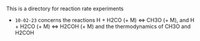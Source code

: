 
This is a directory for reaction rate experiments

- `10-02-23` concerns the reactions H + H2CO (+ M) <=> CH3O (+ M), and H + H2CO (+ M) <=> H2COH (+ M) and the thermodynamics of CH3O and H2COH